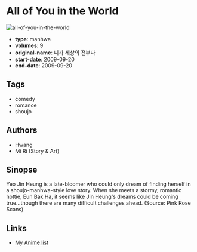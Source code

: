 # All of You in the World

![all-of-you-in-the-world](https://cdn.myanimelist.net/images/manga/2/25301.jpg)

-   **type**: manhwa
-   **volumes**: 9
-   **original-name**: 니가 세상의 전부다
-   **start-date**: 2009-09-20
-   **end-date**: 2009-09-20

## Tags

-   comedy
-   romance
-   shoujo

## Authors

-   Hwang
-   Mi Ri (Story & Art)

## Sinopse

Yeo Jin Heung is a late-bloomer who could only dream of finding herself in a shoujo-manhwa-style love story. When she meets a stormy, romantic hottie, Eun Bak Ha, it seems like Jin Heung's dreams could be coming true...though there are many difficult challenges ahead. (Source: Pink Rose Scans)

## Links

-   [My Anime list](https://myanimelist.net/manga/16787/All_of_You_in_the_World)
